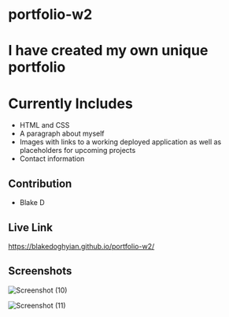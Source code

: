 # portfolio-w2
 # I have created my own unique portfolio

# Currently Includes
* HTML and CSS
* A paragraph about myself
* Images with links to a working deployed application as well as placeholders for upcoming projects
* Contact information

## Contribution
* Blake D

## Live Link
https://blakedoghyian.github.io/portfolio-w2/
## Screenshots 
![Screenshot (10)](https://user-images.githubusercontent.com/91994720/139620858-98153fea-1d76-47e5-9466-9e6114c59245.png)

![Screenshot (11)](https://user-images.githubusercontent.com/91994720/139620866-a5b730f9-239c-42af-bd2d-6e6ba052a842.png)
